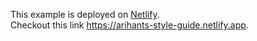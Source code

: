 This example is deployed on [Netlify](https://www.netlify.com/).<br />
Checkout this link https://arihants-style-guide.netlify.app.

